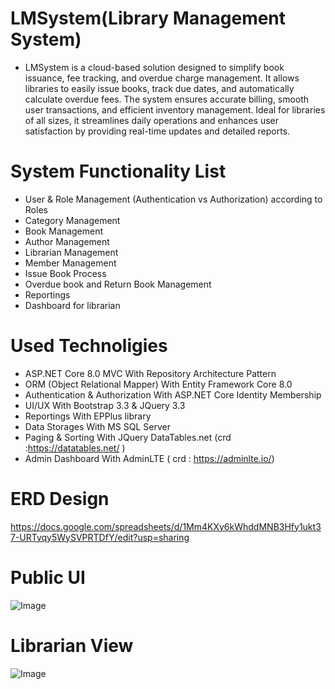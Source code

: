 # LMSystem(Library Management System)
- LMSystem is a cloud-based solution designed to simplify book issuance, fee tracking, and overdue charge management. It allows libraries to easily issue books, track due dates, and automatically calculate overdue fees. The system ensures accurate billing, smooth user transactions, and efficient inventory management. Ideal for libraries of all sizes, it streamlines daily operations and enhances user satisfaction by providing real-time updates and detailed reports.
# System Functionality List
- User & Role Management (Authentication vs Authorization) according to Roles
- Category Management
- Book Management 
- Author Management
- Librarian Management
- Member Management
- Issue Book Process 
- Overdue book and Return Book Management
- Reportings
- Dashboard for librarian
# Used Technoligies
- ASP.NET Core 8.0 MVC With Repository Architecture Pattern 
- ORM (Object Relational Mapper) With Entity Framework Core 8.0
- Authentication & Authorization With ASP.NET Core Identity Membership 
- UI/UX With Bootstrap 3.3 & JQuery 3.3
- Reportings With EPPlus library  
- Data Storages With MS SQL Server 
- Paging & Sorting With JQuery DataTables.net (crd :https://datatables.net/ )
- Admin Dashboard With AdminLTE ( crd : https://adminlte.io/)

# ERD Design 
https://docs.google.com/spreadsheets/d/1Mm4KXy6kWhddMNB3Hfy1ukt37-URTyqy5WySVPRTDfY/edit?usp=sharing
# Public UI
![Image](https://github.com/user-attachments/assets/a6b91b84-fe46-40bd-984e-456d70ef417d)
# Librarian View
![Image](https://github.com/user-attachments/assets/7b37e44d-70a1-4c5c-b512-238f4ff04e2d)
